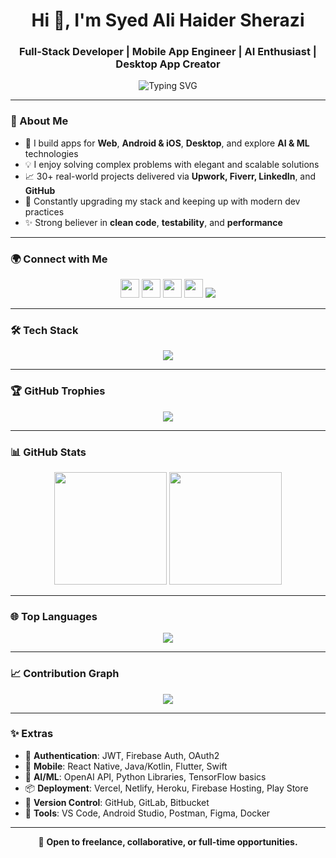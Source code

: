 <h1 align="center">Hi 👋, I'm Syed Ali Haider Sherazi</h1>
<h3 align="center">Full-Stack Developer | Mobile App Engineer | AI Enthusiast | Desktop App Creator</h3>

<p align="center">
  <img src="https://readme-typing-svg.demolab.com?font=Fira+Code&size=22&pause=1000&color=00C4FF&center=true&vCenter=true&width=600&lines=Web+%7C+Mobile+%7C+AI+%7C+Desktop+App+Developer;Building+Scalable+and+Smart+Solutions;Always+Learning+%7C+Clean+Code+Advocate" alt="Typing SVG" />
</p>

---

### 🚀 About Me

- 🧠 I build apps for **Web**, **Android & iOS**, **Desktop**, and explore **AI & ML** technologies
- 💡 I enjoy solving complex problems with elegant and scalable solutions
- 📈 30+ real-world projects delivered via **Upwork, Fiverr, LinkedIn**, and **GitHub**
- 🔄 Constantly upgrading my stack and keeping up with modern dev practices
- ✨ Strong believer in **clean code**, **testability**, and **performance**

---

### 🌍 Connect with Me

<p align="center">
  <a href="mailto:syedalisherazi55@gmail.com"><img src="https://skillicons.dev/icons?i=gmail" height="30" /></a>
  <a href="https://www.linkedin.com/in/salisherazi/" target="_blank"><img src="https://skillicons.dev/icons?i=linkedin" height="30" /></a>
  <a href="https://x.com/not_ur_ali" target="_blank"><img src="https://skillicons.dev/icons?i=twitter" height="30" /></a>
  <a href="https://stackoverflow.com/users/23283735/ali-sherazi" target="_blank"><img src="https://skillicons.dev/icons?i=stackoverflow" height="30" /></a>
  <a href="https://wa.me/923240053583" target="_blank"><img src="https://img.shields.io/badge/WhatsApp-25D366?style=for-the-badge&logo=whatsapp&logoColor=white" /></a>
</p>

---

### 🛠 Tech Stack

<p align="center">
  <img src="https://skillicons.dev/icons?i=js,ts,react,flutter,java,py,androidstudio,kotlin,swift,nodejs,express,mongodb,firebase,postgres,sqlite,figma,vscode,postman,docker,github,git" />
</p>

---

### 🏆 GitHub Trophies

<p align="center">
  <img src="https://github-profile-trophy.vercel.app/?username=ali-haider-sherazi&theme=flat&title=Followers,Stars,Commits,Repositories,PullRequest,Issues,Reviews&margin-w=10&margin-h=10" />
</p>

---

### 📊 GitHub Stats

<p align="center">
  <img src="https://github-readme-stats.vercel.app/api?username=ali-haider-sherazi&show_icons=true&theme=default&count_private=true" height="180px"/>
  <img src="https://github-readme-streak-stats.herokuapp.com/?user=ali-haider-sherazi&theme=default" height="180px"/>
</p>

---

### 🌐 Top Languages

<p align="center">
  <img src="https://github-readme-stats.vercel.app/api/top-langs/?username=ali-haider-sherazi&layout=compact&theme=default" />
</p>

---

### 📈 Contribution Graph

<p align="center">
  <img src="https://github-readme-activity-graph.cyclic.app/graph?username=ali-haider-sherazi&theme=github-compact&hide_border=true" />
</p>

---

### ✨ Extras

- 🔐 **Authentication**: JWT, Firebase Auth, OAuth2
- 📲 **Mobile**: React Native, Java/Kotlin, Flutter, Swift
- 🧠 **AI/ML**: OpenAI API, Python Libraries, TensorFlow basics
- 📦 **Deployment**: Vercel, Netlify, Heroku, Firebase Hosting, Play Store
- 📂 **Version Control**: GitHub, GitLab, Bitbucket
- 🔧 **Tools**: VS Code, Android Studio, Postman, Figma, Docker

---

<p align="center">
  🔗 <b>Open to freelance, collaborative, or full-time opportunities.</b>
</p>
